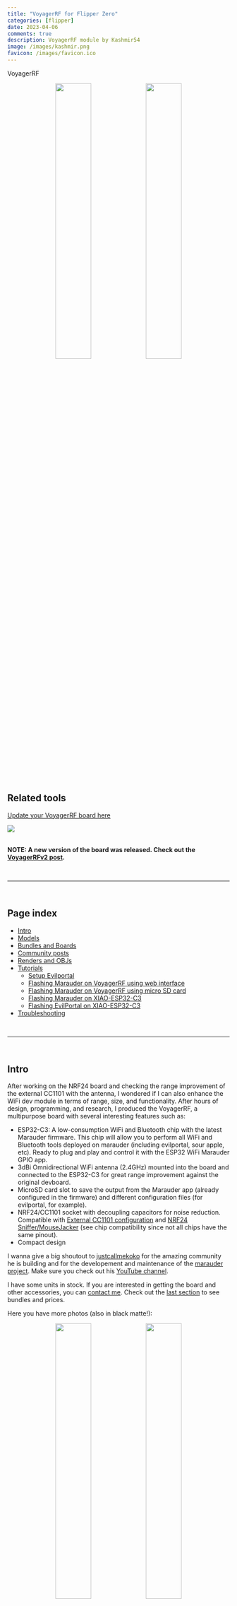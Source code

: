 ```yaml
---
title: "VoyagerRF for Flipper Zero"
categories: [flipper]
date: 2023-04-06
comments: true
description: VoyagerRF module by Kashmir54
image: /images/kashmir.png
favicon: /images/favicon.ico
---
```


<p class="vera">VoyagerRF</p>

<div display="grid" align="center">
  <img src="/images/flipper/voyager_white_1.jpg" class="main" width="40%"/>
  <img src="/images/flipper/voyager_black_0.jpg" class="main" width="40%"/>
</div>

<br>

## Related tools

<div class="grid-one">
  <a class="box" href="https://kashmir54.github.io/voyagerrf/index.html">
    <div class="main-box">
      <div>
        <p>Update your VoyagerRF board here</p>
        <img class="micro-icon" src="/images/flipper/pixel.png">
      </div>
    </div>
  </a>
</div>

<br>

<div class="note">

<b>NOTE: A new version of the board was released. Check out the <a href="https://kashmir54.github.io/flipper/voyagerrf_v2/">VoyagerRFv2 post</a>.</b>

</div>

<br>

---

<br>

## Page index

- [Intro](#intro)
- [Models](#models)
- [Bundles and Boards](#bundles-and-boards)
- [Community posts](#community-posts)
- [Renders and OBJs](#renders-objs-and-3d-cases)
- [Tutorials](#tutorials)
  - [Setup Evilportal](#rogueap--evilportal)
  - [Flashing Marauder on VoyagerRF using web interface](#flashing-marauder-on-voyagerrf-using-web-interface)
  - [Flashing Marauder on VoyagerRF using micro SD card](#flashing-marauder-on-voyagerrf-using-micro-sd-card)
  - [Flashing Marauder on XIAO-ESP32-C3](#flashing-marauder-on-xiao-esp32-c3)
  - [Flashing EvilPortal on XIAO-ESP32-C3](#flashing-evilportal-on-xiao-esp32-c3)
- [Troubleshooting](#troubleshooting)


<br>

---

<br>


## Intro

After working on the NRF24 board and checking the range improvement of the external CC1101 with the antenna, I wondered if I can also enhance the WiFi dev module in terms of range, size, and functionality. After hours of design, programming, and research, I produced the VoyagerRF, a multipurpose board with several interesting features such as:

- ESP32-C3: A low-consumption WiFi and Bluetooth chip with the latest Marauder firmware. This chip will allow you to perform all WiFi and Bluetooth tools deployed on marauder (including evilportal, sour apple, etc). Ready to plug and play and control it with the ESP32 WiFi Marauder GPIO app.
- 3dBi Omnidirectional WiFi antenna (2.4GHz) mounted into the board and connected to the ESP32-C3 for great range improvement against the original devboard.
- MicroSD card slot to save the output from the Marauder app (already configured in the firmware) and different configuration files (for evilportal, for example).
- NRF24/CC1101 socket with decoupling capacitors for noise reduction. Compatible with [External CC1101 configuration](https://github.com/quen0n/flipperzero-ext-cc1101) and [NRF24 Sniffer/MouseJacker](https://github.com/UberGuidoZ/Flipper/blob/main/GPIO/ReadMe.md#nrf24l01--mousejack-pinout---8-pin) (see chip compatibility since not all chips have the same pinout).
- Compact design 

I wanna give a big shoutout to [justcallmekoko](https://github.com/justcallmekoko) for the amazing community he is building and for the developement and maintenance of the [marauder project](https://github.com/justcallmekoko/ESP32Marauder/). Make sure you check out his [YouTube channel](https://www.youtube.com/justcallmekoko).

I have some units in stock. If you are interested in getting the board and other accessories, you can [contact me](mailto:kashmir_54@hotmail.com). Check out the [last section](#bundles-and-boards) to see bundles and prices.

Here you have more photos (also in black matte!):

<div display="grid" align="center">
  <img src="/images/flipper/voyager_white_5.jpg" width="40%"/>
  <img src="/images/flipper/voyager_white_2.jpg" width="40%"/>
</div>

<br>

---

<br>

## Models

Currently, I am building two models. The first one (normal) is focused on capabilities and range, and it includes an SMA connector to attach a 2.4GHz antenna. This increases the range significantly against the original dev board and any other PCB antennas. 
The second one (mini) is focused on portability and features a flat antenna in the back connected to the ESP32C3. This increases substantially the range in comparison to the original dev board, which makes it an interesting option. Here you have some pictures for the mini board:

<div display="grid" align="center">
  <img src="/images/flipper/voyagermini_black.jpg" width="40%"/>
  <img src="/images/flipper/voyagermini_black_back.jpg" width="40%"/>
</div>

<br>

---

<br>

# Bundles and Boards

If you are interested in getting the board and other accessories, you can [contact me](mailto:kashmir_54@hotmail.com) on my email kashmir_54@hotmail.com and I will get back to you!

## VoyagerRF Complete Pack / 70€

Available in black or white. Antennas can be black or white, as you prefer.

Includes:

- VoyagerRF board with latest Marauder Firmware preinstalled
- SMA Connector for ESP32C3 soldered into the PCB
- 3dBi Omni Antenna (2.4GHz)
- 3dBi Helical Antenna (433Mhz) 
- CC1101 module
- NRF24 module

<div display="grid" align="center">
  <img src="/images/flipper/models/white_3.jpg" width="40%"/>
  <img src="/images/flipper/models/black_3.jpg" width="40%"/>
</div>


<br>

## VoyagerRF / 45€

Available in black or white. The antenna can be black or white, as you prefer.

Includes:

- VoyagerRF board with latest Marauder Firmware preinstalled
- SMA Connector for ESP32C3 soldered into the PCB
- 3dBi Omni Antenna (2.4GHz)

<div display="grid" align="center">
  <img src="/images/flipper/voyager_white_2.jpg" width="40%"/>
  <img src="/images/flipper/voyager_black_0.jpg" width="40%"/>
</div>


<br>

---

<br>


# Community posts

Thanks for sharing the VoyagerRF over the internet! This little project got some awesome backers posting on reddit about it, go check them out!

- [Original post](https://www.reddit.com/r/flipperzero/comments/12hfs8t/voyagerrf_a_multipurpose_gpio_board_based_on/)

- [Post by u/Cyber-bros](https://www.reddit.com/r/flipperzero/comments/1375tcj/which_color_would_you_get_white_or_black/)

- [Post by u/Deauther94](https://www.reddit.com/r/flipperzero/comments/12r7ub1/got_a_upgrade/)

- [Post by @Ano1X8](https://twitter.com/Ano1X8/status/1697994130465464815)

<div display="grid" align="center">
  <img src="/images/flipper/reddit/cyber.png" width="30%"/>
  <img src="/images/flipper/reddit/deauth.png" width="30%"/>
  <img src="/images/flipper/reddit/anon.png" width="30%"/>
</div>


<br>

---

<br>

## Renders, objs and 3D cases.

Many people asked me for the 3D model of the board to start creating some cases, I have uploaded the file and you can download the obj [here](https://kashmir54.github.io/assets/files/OBJ_PCB_VoyagerRF_v0.1.zip). 

Here are some of the cases created by the community:

- [VoyagerRF cover by CristianMoreira](https://www.thingiverse.com/thing:6262485)

Currently I don't have a 3D case designed by myself, if you create a 3D case, bear in mind the cable for the back antenna and the antenna itself! Also I will be grateful if you could share the 3D model with me or upload it to any of the free platforms (thingiverse or similars), so others can enjoy it. I will place the link and author in this blog.

- [VoyagerRF ver 0.1](https://kashmir54.github.io/assets/files/OBJ_PCB_VoyagerRF_v0.1.zip)

<p align="center">
  <img src="/images/flipper/voyager_render_v0.png" width="60%"/>
</p>


<br>

---

<br>


# Tutorials

In this section you can find resource to explore further this little board.

- [Setup Evilportal](#rogueap--evilportal)
- [Flashing Marauder on VoyagerRF using micro SD card](#flashing-marauder-on-voyagerrf-using-micro-sd-card)
- [Flashing XIAO-ESP32-C3](#flashing-marauder-on-xiao-esp32-c3)
- [Flashing EvilPortal on XIAO-ESP32-C3](#flashing-evilportal-on-xiao-esp32-c3)

<br>

## Getting started

What can you do with the VoyagerRF and the rest of the modules in the kit?

Possibilities are limitless! But here I will go over some ideas that you might find interesting and useful in some red teaming tasks.

<div class="error">

<b>DISCLAIMER:</b> These tutorials and information are solely for educational purposes and not an intended use of the device. They provide a hands-on experience in the field of cybersecurity and penetration testing. Any illegal use is strictly prohibited. Test on your own environment and with your own gear.

</div>

<br>

## RogueAP / Evilportal

<div style="text-align: center;">
<iframe width="560" height="355" frameborder="0" allowfullscreen="allowfullscreen" src="https://www.youtube.com/embed/q-dpkW7P3o0" title="YouTube video player" frameborder="0" allow="accelerometer; autoplay; clipboard-write; encrypted-media; gyroscope; picture-in-picture; web-share" allowfullscreen></iframe>
</div>

A rogue access point is a wireless access point that has been installed on a secure network without explicit authorization from a local network administrator, whether added by a well-meaning employee or by a malicious attacker. [Wikipedia, Rogue Access Point](https://en.wikipedia.org/wiki/Rogue_access_point).

In this case, we can use the VoyagerRF and Marauder firmware to create a RogueAP to log user credentials. Requirements:

- [Unleashed Firmware](https://github.com/DarkFlippers/unleashed-firmware) (v060+) or any other firmware with [Marauder Companion app](https://github.com/0xchocolate/flipperzero-wifi-marauder) v0.6.0+ (\[ESP32\] WiFi Marauder app).
- [Marauder firmware (v0.11.0+)](https://github.com/justcallmekoko/ESP32Marauder/wiki/update-firmware) on you WiFi devboard
- WiFi devboard with micro SD card slot (or a VoyagerRF 😉)
- 32GB or less MicroSD card (with FAT32 format) + USB adapter
- A computer or a device to load files into the VoyagerRF board micro SD card

Once you have all the requirements set you are good to go.

Steps:

**Step 1.** Set the configuration files.

You need two files to be placed on the MicroSD card: **ap.config.txt** and **index.html**. The first one holds the AP name (the WiFi name) and the second one stores the html code that will be displayed in the captive portal (the webpage that pops up when you connect to the WiFi).

For the ap.config.txt I will use this content:

```
Google Free Wifi
```

And for the index.html I have use a login form with Google's look and feel. You can choose any html you want, in this [Github repo](https://github.com/bigbrodude6119/flipper-zero-evil-portal/tree/main/portals) you will find many html files created by [roshanravan](https://github.com/roshanravan), download it and rename it to **index.html** .

```html
<!DOCTYPE html>
<html>
<head>
    ...
    <meta name="viewport" content="width=device-width,initial-scale=1,maximum-scale=1">
</head>
<body>
    <div class="login-container">
        <form action="/get" id="email-form-step">
            ...
            <h1>Sign in</h1>
            <h2>Use your Google Account</h2>
            <input name="email" type="text" class="g-input" placeholder="Email" required>
            <input name="password" type="password" class="g-input" placeholder="Password" required>
            <button class="gbtn-primary" type="submit">Next</button>
        </form>
    </div>
</body>
</html>

```

**Step 2.** Load the files into the MicroSD card.

Just that, place the two files in the root folder or the MicroSD card

**Step 3.** Eject the MicroSD card and plug it into the VoyagerRF board.

**Step 4.** Launch WiFi Marauder app on the flipper with the MicroSD card already plugged in and launch the portal.

**Step 5.** Test it out on your mobile phone, it will display the captive portal once connected. Here are some examples:

<div display="grid" align="center">
  <img src="/images/flipper/evilportal/amazon.jpg" width="30%"/>
  <img src="/images/flipper/evilportal/google.jpg" width="30%"/>
  <img src="/images/flipper/evilportal/microsoft.jpg" width="30%"/>
</div>

_Templates by [roshanravan](https://github.com/roshanravan)._

We connect to the Wifi Network and the captive portal shows up. Bare in mind that phones and PCs have defenses against these attacks, therefore, do not expect to work on all devices:

<p align="center">
  <img src="/images/flipper/evilportal/captive_portal.jpg" width="70%"/>
</p>


As easy as that! If you have any concerns, check out the YouTube video showing these steps!

<br>

## NRF24 Sniffer: Wireless BadUSB

TBA

<br>

## WiFi WPA Handshake: catch and crack

TBA

<br>

## Flashing Marauder on VoyagerRF using web interface

I was curious about the Web Serial API and I also wanted to provide an easy way to update the VoyagerRF. That's how I ended up creating the new [VoyagerRF Flasher web application](https://kashmir54.github.io/voyagerrf/). Without further ado, let's see how it works:

<div class="note">

<b>NOTE: Perform the update with the board disconnected from the Flipper. Optionally, remove the MicroSD card from the VoyagerRF.</b>

</div>

**Step 1.** Open the website and connect the board holding the ESP32C3 BOOT button (the one on the top with the "B" letter):

Boot button (press, hold, and connect while holding the button, then, release):

<p align="center">
  <img src="/images/flipper/webflash/1_0_boot.png" width="50%"/>
</p>

Web interface:

<p align="center">
  <img src="/images/flipper/webflash/1_0_flasher.png" width="80%"/>
</p>

**Step 2.** Select the version you want to flash and select the "USB JTAG/serial debug unit". The COM number can be different, so don't worry about that.

<p align="center">
  <img src="/images/flipper/webflash/1_1_connect.png" width="60%"/>
</p>

**Step 3.** Now, select "Install VoyagerRF Marauder vX.X.X"

<p align="center">
  <img src="/images/flipper/webflash/1_2_install.png" width="50%"/>
</p>

**Step 4.** Hit next, doesn't matter if you erase the device, MicroSD card data will remain.

<p align="center">
  <img src="/images/flipper/webflash/1_1_install.png" width="40%"/>
</p>

**Step 5.** Hit "Install" to perform the update

<p align="center">
  <img src="/images/flipper/webflash/1_3_install.png" width="40%"/>
</p>

**Step 6.** Wait for the process to finish. If successful, the following message will be displayed:

<p align="center">
  <img src="/images/flipper/webflash/1_4_done.png" width="40%"/>
</p>

Now you can check the version in the reboot option in the ESP32 WiFi Marauder app in your Flipper!

<br>

## Flashing Marauder on VoyagerRF using micro SD card

Since current update from source might be hard to compile and manage with the new dependencies, I have prepared the bin file to update from the SD on marauder firmware. If you got a VoyagerRF, you have Marauder firmware preinstalled, so you can perform this update.

Here you have the video:

<div style="text-align: center;">
<iframe width="560" height="355" frameborder="0" allowfullscreen="allowfullscreen" src="https://www.youtube.com/embed/JZKtMV9_qtk" title="YouTube video player" frameborder="0" allow="accelerometer; autoplay; clipboard-write; encrypted-media; gyroscope; picture-in-picture; web-share" allowfullscreen></iframe>
</div>

And these are the steps to update:

**Step 1.** Download the desired version of marauder from the following options:

| Version     | File       |
| ----------- | ----------- |
| [v0.10.7](https://github.com/justcallmekoko/ESP32Marauder/releases/tag/v0.10.7)   | [voyagerrf_marauder_v0_10_7.bin](https://kashmir54.github.io/assets/files/voyagerrf_marauder_v0_10_7.bin)      |
| [v0.11.0-rc1](https://github.com/justcallmekoko/ESP32Marauder/releases/tag/v0.11.0-RC1)   | [voyagerrf_marauder_v0_11_0.bin](https://kashmir54.github.io/assets/files/voyagerrf_marauder_v0_11_0.bin)      |
| [v0.11.0-rc2](https://github.com/justcallmekoko/ESP32Marauder/releases/tag/v0.11.0-RC2)   | [voyagerrf_marauder_v0_11_0_rc2.bin](https://kashmir54.github.io/assets/files/voyagerrf_marauder_v0_11_0_rc2.bin)      |
| [v0.11.0-rc3](https://github.com/justcallmekoko/ESP32Marauder/releases/tag/v0.11.0-RC3)   | [voyagerrf_marauder_v0_11_0_rc3.bin](https://kashmir54.github.io/assets/files/voyagerrf_marauder_v0_11_0_rc3.bin)      |
| [v0.12.0](https://github.com/justcallmekoko/ESP32Marauder/releases/tag/v0.12.0)  | [voyagerrf_marauder_v0_12_0.bin](https://kashmir54.github.io/assets/files/voyagerrf_marauder_v0_12_0.bin)      |
| [v0.13.1](https://github.com/justcallmekoko/ESP32Marauder/releases/tag/v0.13.1)  | [voyagerrf_marauder_v0_13_1.bin](https://kashmir54.github.io/assets/files/voyagerrf_marauder_v0_13_1.bin)      |
| [v0.13.2](https://github.com/justcallmekoko/ESP32Marauder/releases/tag/v0.13.2)  | [voyagerrf_marauder_v0_13_2.bin](https://kashmir54.github.io/assets/files/voyagerrf_marauder_v0_13_2.bin)      |
| [v0.13.4](https://github.com/justcallmekoko/ESP32Marauder/releases/tag/v0.13.4)  | [voyagerrf_marauder_v0_13_4.bin](https://kashmir54.github.io/assets/files/voyagerrf_marauder_v0_13_4.bin)      |
| [v0.13.5](https://github.com/justcallmekoko/ESP32Marauder/releases/tag/v0.13.5)  | [voyagerrf_marauder_v0_13_5.bin](https://kashmir54.github.io/assets/files/voyagerrf_marauder_v0_13_5.bin)      |
| [v0.13.6](https://github.com/justcallmekoko/ESP32Marauder/releases/tag/v0.13.6)  | [voyagerrf_marauder_v0_13_6.bin](https://kashmir54.github.io/assets/files/voyagerrf_marauder_v0_13_6.bin)      |



**Step 2.** Rename the file to **update.bin** and move it to your micro SD card (the one that will go to the VoyagerRF).

<p align="center">
  <img src="/images/flipper/update/file_sd.png" width="70%"/>
</p>

**Step 3.** Insert the micro SD card in the VoyagerRF and enter into the companion app (ESP32 WiFi Marauder app) and go to _Update_ option and select the sd option, hit enter, then if you have renamed the file correctly, the update will start:

<p align="center">
  <img src="/images/flipper/update/1_0_update.png" width="55%"/>
</p>

Updating...

<p align="center">
  <img src="/images/flipper/update/1_1_update.png" width="55%"/>
</p>

Reboot the Marauder and you can see the new version:

<p align="center">
  <img src="/images/flipper/update/1_2_update.png" width="55%"/>
</p>

And the evilportal command (if you got the v0.11.0+) ready to use:

<p align="center">
  <img src="/images/flipper/update/1_3_update.png" width="55%"/>
</p>

That's it, now we have to wait until companion app gets updated.

<br>

## Flashing Marauder on Xiao-ESP32-C3

Are you looking to explore further with the ESP32-C3? Then, let me share with you the flashing process and the different steps needed to shape the Arduino IDE environment.

<div class="warning">

<b>WARNING:</b> This tutorial is valid for Marauder v0.10.7 or before, version v0.11.0 requires tricky configurations that won't be explained in this page. If you already have marauder firmware, use the [update from micro SD card](#flashing-marauder-on-voyagerrf-using-micro-sd-card) option, it will be painless. If you installed evilportal or other firmware and you don't have the possibility to update from the micro sd card, I suggest you install this v0.10.0 version and then update from the sd card.

If you are going to flash the VoyagerRF's ESP32 or connect its USBC to your computer or to a power source, make sure to unplug the VoyagerRF from your flipper in order to avoid malfunctions or data corruption on your Flipper's micro SD card.

</div>


**Step 1.** Install [Arduino IDE](https://www.arduino.cc/en/software).

**Step 2.** Download [latests ESP32 Marauder source code](https://github.com/justcallmekoko/ESP32Marauder/releases/latest) and extract the ZIP content in a folder:

<p align="center">
  <img src="/images/flipper/marauder_src.png" width="80%"/>
</p>

**Step 3.** Go to the folder you have extracted, over esp32_marauder and open esp32_marauder.ino with ArduinoIDE:

<div class="note">

<b>ESP32Marauder-0.10.x > esp32_marauder > esp32_marauder.ino</b>

</div>

<p align="center">
  <img src="/images/flipper/open_ino.png" width="80%"/>
</p>

**Step 4.** Set up the libraries for Marauder:

We will install the firmware from the source code, therefore, we will need the libraries used in the Marauder. To do it, download the libraries as a zip as displayed in the following image:

<p align="center">
  <img src="/images/flipper/download.png" width="90%"/>
</p>

You gotta do it over all the following requirements:

- [lv_arduino](https://github.com/lvgl/lv_arduino)
- [LinkedList](https://github.com/ivanseidel/LinkedList)
- [TFT_eSPI](https://github.com/justcallmekoko/TFT_eSPI)
- [JPEGDecoder](https://github.com/Bodmer/JPEGDecoder)
- [NimBLE-Arduino](https://github.com/h2zero/NimBLE-Arduino)
- [Adafruit_NeoPixel](https://github.com/adafruit/Adafruit_NeoPixel)
- [ArduinoJson](https://github.com/bblanchon/ArduinoJson/archive/refs/tags/v6.18.2.zip)
- [SwitchLib](https://github.com/justcallmekoko/SwitchLib/archive/refs/tags/v1.1.1.zip)

Then to add the libraries go to the following menu and select the downloaded ZIPs one by one.

<p align="center">
  <img src="/images/flipper/add_lib.png" width="70%"/>
</p>

**Step 5.** Install _esp32 by Espressif Systems_ from the Boards Manager:

Currently, I found the ESP32 stable at version 2.0.9. Go to boards, search for esp32 and install version 2.0.9:

<p align="center">
  <img src="/images/flipper/esp32.png" width="50%"/>
</p>


**Step 6.** Modifying platform.txt for ESP32-C3 support:

As stated in the [ArduinoIDE setup instructions](https://github.com/justcallmekoko/ESP32Marauder/wiki/arduino-ide-setup#if-you-are-following-these-instructions-you-do-not-need-to-do-this), you have to modify the platform.txt. To do that, find the esp32 platform.txt on your system. It should be somewhere near this path:

<div class="note">

<b>C:\Users\your_user\AppData\Local\Arduino15\packages\esp32\hardware\esp32\2.0.6\platform.txt</b>

</div>

Now, add **-w** to build.extra_flags.esp32c3 option:

```bash
build.extra_flags.esp32c3=-w -DARDUINO_USB_MODE=1 -DARDUINO_USB_CDC_ON_BOOT={build.cdc_on_boot} ...
```

And add **-zmuldefs** to compiler.c.elf.libs.esp32c3 option:

```bash
compiler.c.elf.libs.esp32c3=-zmuldefs -lesp_ringbuf -lefuse -lesp_ipc -ldriver -lesp_pm ...
```

Save and restart Arduino IDE (if open).

**Step 7.** Change Micro SD Card pin

In the configs.h, change the MARAUDER_FLIPPER SD_CS definition to pin 4, since the VoyagerRF board is designed to work with CS pin in that GPIO:

```c
// SD DEFINITIONS
#ifdef MARAUDER_V4
  #define SD_CS 12
#endif

#ifdef MARAUDER_V6
  #define SD_CS 12
#endif

#ifdef MARAUDER_KIT
  #define SD_CS 12
#endif

#ifdef MARAUDER_MINI
  #define SD_CS 4
#endif

#ifdef MARAUDER_FLIPPER
  #define SD_CS 4 // Change from 10 to 4 here
#endif

#ifdef ESP32_LDDB
  #define SD_CS 4
#endif
```

**Step 8.** Set the board (XIAO-ESP32-C3)

Connect your VoyagerRF board (remember to disconnect it from the Flipper). Go to the boards menu and select the proper model (XIAO-ESP32-C3):

<p align="center">
  <img src="/images/flipper/xiao_esp32_option.png" width="80%"/>
</p>

Go over port and select the board that poped up when connected (don't mind the fingerprint, it will be a little bit random):

<p align="center">
  <img src="/images/flipper/port.png" width="70%"/>
</p>

The rest of the options are as follow:

| Setting     | Value       |
| ----------- | ----------- |
| USB CDC On Boot (important)   | Disabled      |
| CPU Frequency         | 160MHz (WiFi) |
| Core Debug Level      | None          |
| Erase All Flash...    | Disabled      |
| Flash Frequency       | 80 MHz        |
| Flash Mode            | QIO           |
| Flash Size            | 4MB (32Mb)    |
| Partition Scheme      | Minimal SPIFFS|
| Upload Speed          | 921600        |


**Step 9.** Hit Compile and Upload and all should run correctly. You should have this output if all went smoothly:

<p align="center">
  <img src="/images/flipper/output.png" width="80%"/>
</p>


## Flashing EvilPortal on Xiao-ESP32-C3

Many people have requested a guide for flashing ESP32C3 with new trending app, [EvilPortal](https://github.com/bigbrodude6119/flipper-zero-evil-portal). Following these steps you will achieve it.

<div class="warning">

<b>WARNING:</b> Marauder firmware (v0.11.0+) and Flipper's Marauder Companion app (v0.6.0+) already includes the evilportal within, so there is no need to have this Evilportal firmware. If you flash the VoyagerRF board with this standalone version you won't be able to use marauder until you flash it again. This steps were valid on version 0.0.2. Tutorial could get old as the version evolve.

</div>

**Step 1.** Install [Arduino IDE](https://www.arduino.cc/en/software).


**Step 2.** Download [latests evilportal release](https://github.com/bigbrodude6119/flipper-zero-evil-portal/releases/latest) specifically, we will need EvilPortal.ino. You might want to download evil_portal_sd_folder.zip and unleashed-.evil_portal.fap.zip since you need them for seting up your Flipper:

<p align="center">
  <img src="/images/flipper/evilportal/evilportal_src.png" width="90%"/>
</p>


**Step 3.** Open EvilPortal.ino with ArduinoIDE:

<p align="center">
  <img src="/images/flipper/evilportal/open_ino_2.png" width="80%"/>
</p>


**Step 4.** Set up the libraries for EvilPortal:

We will install the firmware from the source code, therefore, we will need the libraries used in the EvilPortal. To do it, download the libraries as a zip as displayed in the following image:

<p align="center">
  <img src="/images/flipper/evilportal/lib.png" width="90%"/>
</p>

You gotta do it over all the following libraries:

- [AsyncTCP](https://github.com/me-no-dev/AsyncTCP)
- [ESPAsyncWebServer](https://github.com/me-no-dev/ESPAsyncWebServer)

Then to add the libraries go to the following menu and select the downloaded ZIPs one by one.

<p align="center">
  <img src="/images/flipper/evilportal/install_lib.png" width="70%"/>
</p>

<p align="center">
  <img src="/images/flipper/evilportal/add_lib.png" width="70%"/>
</p>

**Step 5.** Install _esp32 by Espressif Systems_ from the Boards Manager:

Currently, I found the ESP32 stable at version 2.0.9. Go to boards, search for esp32 and install version 2.0.9:

<p align="center">
  <img src="/images/flipper/esp32.png" width="50%"/>
</p>

**Step 6** Modify AsyncWebSocket.cpp:

There is a bug in the ESPAsyncWebServer library for the ESP32C3, mainteiner has not fixed it, so we have to do it manually. 

Go to the folder where the file is, it should be something like this one:

<div class="note">

<b>NOTE:</b> C:\Users\youruser\Documents\Arduino\libraries\ESPAsyncWebServer-master\src

</div>

Then open the file and edit the following line:

<p align="center">
  <img src="/images/flipper/evilportal/edit.png" width="70%"/>
</p>

<p align="center">
  <img src="/images/flipper/evilportal/line.png" width="70%"/>
</p>

Replace it with the following typed return statement as shown in the following piece of code: _return IPAddress((uint32_t)0);_

```c
IPAddress AsyncWebSocketClient::remoteIP() {
    if(!_client) {
        return IPAddress((uint32_t)0);  //Before: return IPAddress(0U);
    }
    return _client->remoteIP();
}
```

Code and library wise you are all set, now move into board selection.


**Step 7** Set the board (XIAO-ESP32-C3)

Connect your VoyagerRF board (remember to disconnect it from the Flipper). Go to the boards menu and select the proper model (XIAO-ESP32-C3):

<p align="center">
  <img src="/images/flipper/evilportal/board.png" width="80%"/>
</p>

Go over port and select the board that poped up when connected (don't mind the fingerprint, it will be a little bit random):

<p align="center">
  <img src="/images/flipper/evilportal/port.png" width="70%"/>
</p>

The rest of the options are as follow:

| Setting     | Value       |
| ----------- | ----------- |
| USB CDC On Boot (important)   | Disabled      |
| CPU Frequency         | 160MHz (WiFi) |
| Core Debug Level      | None          |
| Erase All Flash...    | Disabled      |
| Flash Frequency       | 80 MHz        |
| Flash Mode            | QIO           |
| Flash Size            | 4MB (32Mb)    |
| Partition Scheme      | Minimal SPIFFS|
| Upload Speed          | 921600        |


If everything is successful, you should see the following messages:

<p align="center">
  <img src="/images/flipper/evilportal/ok.png" width="80%"/>
</p>

Now we can set up the rest of the environment.


**Step 8** Load APP (.fap) and set up data to your Flipper:

Connect your flipper, use the qFlipper app or other file explorer, then, get the unleashed-evil_portal.fap.zip we downloaded from the repo, unzip it, and drop it to the apps/gpio folder as shown in the image:

<p align="center">
  <img src="/images/flipper/evilportal/app.png" width="70%"/>
</p>

Do the same with the folder evil_portal_sd_folder.zip, unzip it, and drop the complete folder 

<p align="center">
  <img src="/images/flipper/evilportal/evil_folder.png" width="70%"/>
</p>

Within that folder you should have two files, ap.config.txt, where you have to place the AP name and the index.html, which is the page that is going to load when the Captive Portal is displayed in the phone.

And that's it, you are now able to plug the VoyagerRF and show up with the captive portal when clients connect. You can also save the logs to the flipper sd card with no issue:

<p align="center">
  <img src="/images/flipper/evilportal/set_up.jpg" width="80%"/>
</p>

We connect to the Wifi Network and the captive portal shows up:

<p align="center">
  <img src="/images/flipper/evilportal/captive_portal.jpg" width="80%"/>
</p>

Inseting the credentials and saving them to the log file:

<p align="center">
  <img src="/images/flipper/evilportal/logs.png" width="50%"/>
</p>


# Troubleshooting

- If the compilation output errors with duplicates variables and headers:

Check that the changes on platform.txt are correct and that you have restarted Arduino IDE.

- I'm connecting the module to the Flipper, but commands are not displaying anything:

Go to Tools > USB CDC On Boot and set "Disable" so the connection is set on the TX/RX ports instead of the USBC connector in the XIAO-ESP32-C3

- I'm trying to update, but it is not working.

Using a Samsung MicroSD card will cause Marauder not to boot, as stated on the [official wiki](https://github.com/justcallmekoko/ESP32Marauder/wiki/sd-update).

- I hit **scan** or other commands in ESP32 Wifi Marauder Companion and I get no output or I get a "Press BACK to send stopscan":

  - If you are using the VoyagerRF **WITH** the Micro SD card connected:
    
    This happens usually on Flipper's RogueMaster firmware. Go to GPIO and set _5V on GPIO_ to **ON**.

  - If you are using the VoyagerRF **WITHOUT** the Micro SD card connected:
    
    There is a bug on the Marauder v0.10.4 firmware or companion app. If there is no SD card connected, when booting (entering the ESP32 WiFi Marauder app), the ESP32 will be bugged, you can hit the reset button while being in the app and you can use the module as normal. Everytime you get into the app with no Micro SD card connected to the VoyagerRF, you will have to hit the reset button. I'm trying to work this out.

<p align="center">
  <img src="/images/flipper/reset_button.png" width="60%"/>
</p>

- The micro SD card is connected to the VoyagerRF, but no pcaps are being saved:

Make sure to use **32GB or less** MicroSD card, **FAT32** file format and NOT to use **SanDisk** brand (awkward, but the brand counts).

Check the configs.h and make sure that only #define MARAUDER_FLIPPER is uncommented and that you have changed the #define SD_CS 4 as previously described.

Connect the SD card before entering the ESP32 WiFi Marauder app.

- Please, if you have other issues, please, contact me on my email.

